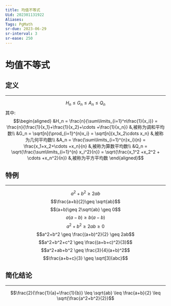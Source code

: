 ```yaml
---
title: 均值不等式
Uid: 202301131922
Aliases: 
Tags: PgMath
sr-due: 2023-06-29
sr-interval: 3
sr-ease: 250
---
```

# 均值不等式

## 定义
---
$$H_n\leq G_n\leq A_n \leq Q_n$$
其中:
$$\begin{aligned}
&H_n = \frac{n}{\sum\limits_{i=1}^n\frac{1}{x_i}} = \frac{n}{\frac{1}{x_1}+\frac{1}{x_2}+\cdots +\frac{1}{x_n}} &,被称为调和平均数\\
&G_n = \sqrt[n]{\prod_{i=1}^{n}x_i} = \sqrt[n]{x_1x_2\cdots x_n} &,被称为几何平均数\\
&A_n = \frac{\sum\limits_{i=1}^{n}x_i}{n} = \frac{x_1+x_2+\cdots +x_n}{n} &,被称为算数平均数\\
&Q_n = \sqrt{\frac{\sum\limits_{i=1}^{n} x_i^2}{n}} = \sqrt{\frac{x_1^2 +x_2^2 + \cdots +x_n^2}{n}} &,被称为平方平均数
\end{aligned}$$

## 特例
---
$$a^2+b^2 \geq 2ab$$
$$\frac{a+b}{2}\geq \sqrt{ab}$$
$$(a+b)\geq 2\sqrt{ab} \geq 0$$
$$a(a-b) \geq b(a-b)$$
$$a^2+b^2 \geq 2ab \geq 0$$
$$a^2+b^2 \geq \frac{(a+b)^2}{2} \geq 2ab$$
$$a^2+b^2+c^2 \geq \frac{(a+b+c)^2}{3}$$
$$a^2+ab+b^2 \geq \frac{3}{4}(a+b)^2$$
$$\frac{a+b+c}{3} \geq \sqrt[3]{abc}$$

## 简化结论
---
$$\frac{2}{\frac{1}{a}+\frac{1}{b}} \leq \sqrt{ab} \leq \frac{a+b}{2} \leq \sqrt{\frac{a^2+b^2}{2}}$$